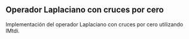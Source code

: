 ## Operador Laplaciano con cruces por cero

Implementación del operador Laplaciano con cruces por cero utilizando IMtdi.
